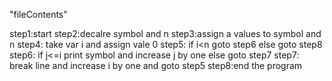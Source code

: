 "fileContents" 

step1:start
step2:decalre symbol and n
step3:assign a values to symbol and n
step4: take var i and assign vale 0
step5: if i<n goto step6 else goto step8
step6: if j<=i print symbol and increase j by one else goto step7
step7: break line and increase i by one and goto step5
step8:end the program